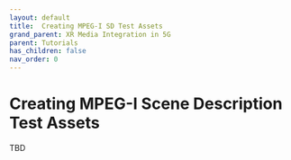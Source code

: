 ```yaml
---
layout: default
title:  Creating MPEG-I SD Test Assets
grand_parent: XR Media Integration in 5G
parent: Tutorials
has_children: false
nav_order: 0
---
```


# Creating MPEG-I Scene Description Test Assets

TBD
